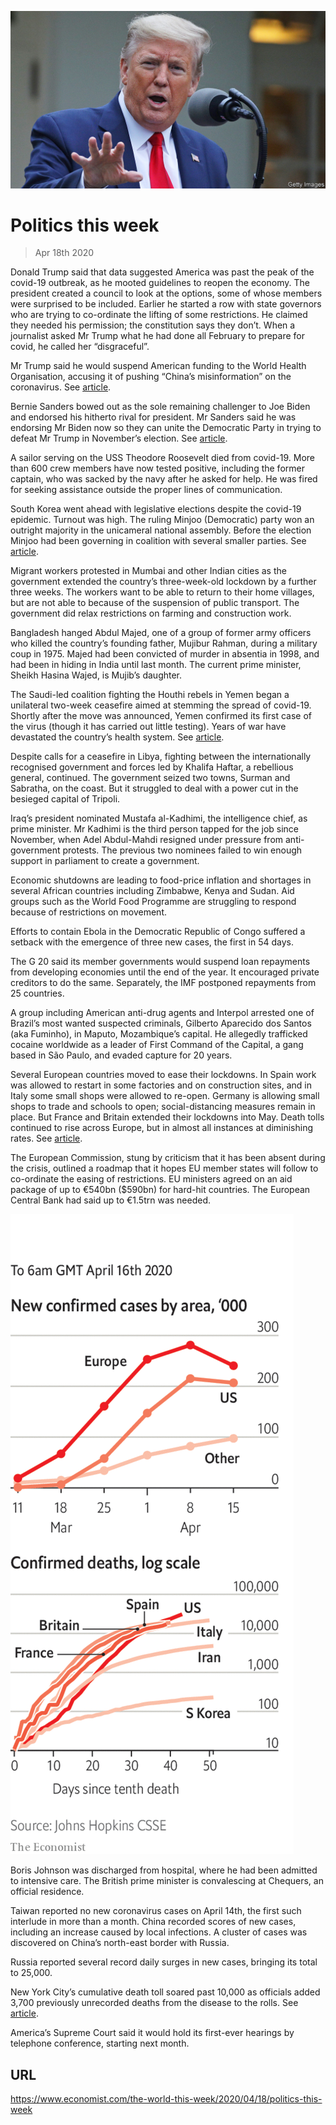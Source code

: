 ![](./images/20200418_WWP001_0.jpg)

# Politics this week

> Apr 18th 2020

Donald Trump said that data suggested America was past the peak of the covid-19 outbreak, as he mooted guidelines to reopen the economy. The president created a council to look at the options, some of whose members were surprised to be included. Earlier he started a row with state governors who are trying to co-ordinate the lifting of some restrictions. He claimed they needed his permission; the constitution says they don’t. When a journalist asked Mr Trump what he had done all February to prepare for covid, he called her “disgraceful”.

Mr Trump said he would suspend American funding to the World Health Organisation, accusing it of pushing “China’s misinformation” on the coronavirus. See [article](https://www.economist.com//science-and-technology/2020/04/16/the-world-health-organisation-is-under-fire-from-americas-president).

Bernie Sanders bowed out as the sole remaining challenger to Joe Biden and endorsed his hitherto rival for president. Mr Sanders said he was endorsing Mr Biden now so they can unite the Democratic Party in trying to defeat Mr Trump in November’s election. See [article](https://www.economist.com//united-states/2020/04/18/bernie-sanderss-endorsement-of-joe-biden-leaves-democrats-in-array).

A sailor serving on the USS Theodore Roosevelt died from covid-19. More than 600 crew members have now tested positive, including the former captain, who was sacked by the navy after he asked for help. He was fired for seeking assistance outside the proper lines of communication.

South Korea went ahead with legislative elections despite the covid-19 epidemic. Turnout was high. The ruling Minjoo (Democratic) party won an outright majority in the unicameral national assembly. Before the election Minjoo had been governing in coalition with several smaller parties. See [article](https://www.economist.com//asia/2020/04/16/a-landslide-for-south-koreas-ruling-party-in-parliamentary-elections).

Migrant workers protested in Mumbai and other Indian cities as the government extended the country’s three-week-old lockdown by a further three weeks. The workers want to be able to return to their home villages, but are not able to because of the suspension of public transport. The government did relax restrictions on farming and construction work.

Bangladesh hanged Abdul Majed, one of a group of former army officers who killed the country’s founding father, Mujibur Rahman, during a military coup in 1975. Majed had been convicted of murder in absentia in 1998, and had been in hiding in India until last month. The current prime minister, Sheikh Hasina Wajed, is Mujib’s daughter.

The Saudi-led coalition fighting the Houthi rebels in Yemen began a unilateral two-week ceasefire aimed at stemming the spread of covid-19. Shortly after the move was announced, Yemen confirmed its first case of the virus (though it has carried out little testing). Years of war have devastated the country’s health system. See [article](https://www.economist.com//middle-east-and-africa/2020/04/18/saudi-arabia-looks-for-an-exit-to-the-war-in-yemen).

Despite calls for a ceasefire in Libya, fighting between the internationally recognised government and forces led by Khalifa Haftar, a rebellious general, continued. The government seized two towns, Surman and Sabratha, on the coast. But it struggled to deal with a power cut in the besieged capital of Tripoli.

Iraq’s president nominated Mustafa al-Kadhimi, the intelligence chief, as prime minister. Mr Kadhimi is the third person tapped for the job since November, when Adel Abdul-Mahdi resigned under pressure from anti-government protests. The previous two nominees failed to win enough support in parliament to create a government.

Economic shutdowns are leading to food-price inflation and shortages in several African countries including Zimbabwe, Kenya and Sudan. Aid groups such as the World Food Programme are struggling to respond because of restrictions on movement.

Efforts to contain Ebola in the Democratic Republic of Congo suffered a setback with the emergence of three new cases, the first in 54 days.

The G 20 said its member governments would suspend loan repayments from developing economies until the end of the year. It encouraged private creditors to do the same. Separately, the IMF postponed repayments from 25 countries.

A group including American anti-drug agents and Interpol arrested one of Brazil’s most wanted suspected criminals, Gilberto Aparecido dos Santos (aka Fuminho), in Maputo, Mozambique’s capital. He allegedly trafficked cocaine worldwide as a leader of First Command of the Capital, a gang based in São Paulo, and evaded capture for 20 years.

Several European countries moved to ease their lockdowns. In Spain work was allowed to restart in some factories and on construction sites, and in Italy some small shops were allowed to re-open. Germany is allowing small shops to trade and schools to open; social-distancing measures remain in place. But France and Britain extended their lockdowns into May. Death tolls continued to rise across Europe, but in almost all instances at diminishing rates. See [article](https://www.economist.com//leaders/2020/04/18/fumbling-for-the-exit-strategy).

The European Commission, stung by criticism that it has been absent during the crisis, outlined a roadmap that it hopes EU member states will follow to co-ordinate the easing of restrictions. EU ministers agreed on an aid package of up to €540bn ($590bn) for hard-hit countries. The European Central Bank had said up to €1.5trn was needed.



![](./images/20200418_WWC006.png)

Boris Johnson was discharged from hospital, where he had been admitted to intensive care. The British prime minister is convalescing at Chequers, an official residence.

Taiwan reported no new coronavirus cases on April 14th, the first such interlude in more than a month. China recorded scores of new cases, including an increase caused by local infections. A cluster of cases was discovered on China’s north-east border with Russia.

Russia reported several record daily surges in new cases, bringing its total to 25,000.

New York City’s cumulative death toll soared past 10,000 as officials added 3,700 previously unrecorded deaths from the disease to the rolls. See [article](https://www.economist.com//united-states/2020/04/18/american-inequality-meets-covid-19).

America’s Supreme Court said it would hold its first-ever hearings by telephone conference, starting next month.

## URL

https://www.economist.com/the-world-this-week/2020/04/18/politics-this-week
